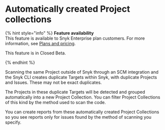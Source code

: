 # Automatically created Project collections

{% hint style="info" %}
**Feature availability**\
This feature is available to Snyk Enterprise plan customers. For more information, see [Plans and pricing](https://snyk.io/plans/).

This feature is in Closed Beta.


{% endhint %}

Scanning the same Project outside of Snyk through an SCM integration and the Snyk CLI creates duplicate Targets within Snyk, with duplicate Projects and Issues. These may not be exact duplicates.&#x20;

The Projects in these duplicate Targets will be detected and grouped automatically into a new Project Collection. You can filter Project Collections of this kind by the method used to scan the code.

You can create reports from these automatically created Project Collections so you see reports only for issues found by the method of scanning you specify.
